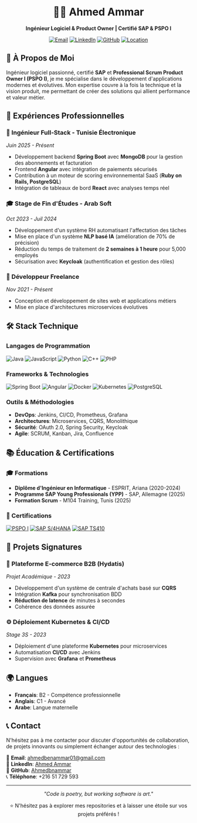 <!-- Header avec badges -->
<div align="center">

# 👨‍💻 Ahmed Ammar
**Ingénieur Logiciel & Product Owner | Certifié SAP & PSPO I**

[![Email](https://img.shields.io/badge/Email-ahmedbenammar01@gmail.com-blue?style=flat&logo=gmail)](mailto:ahmedbenammar01@gmail.com)
[![LinkedIn](https://img.shields.io/badge/LinkedIn-Ahmed_Ammar-blue?style=flat&logo=linkedin)](https://www.linkedin.com/in/ahmed--ammar/)
[![GitHub](https://img.shields.io/badge/GitHub-Ahmedbnammar-black?style=flat&logo=github)](https://github.com/Ahmedbnammar)
[![Location](https://img.shields.io/badge/Location-Nabeul,_Tunisie-green?style=flat&logo=map)]()

</div>

## 🚀 À Propos de Moi

Ingénieur logiciel passionné, certifié **SAP** et **Professional Scrum Product Owner I (PSPO I)**, je me spécialise dans le développement d'applications modernes et évolutives. Mon expertise couvre à la fois la technique et la vision produit, me permettant de créer des solutions qui allient performance et valeur métier.

## 💼 Expériences Professionnelles

### 🏢 Ingénieur Full-Stack - Tunisie Électronique
*Juin 2025 - Présent*
- Développement backend **Spring Boot** avec **MongoDB** pour la gestion des abonnements et facturation
- Frontend **Angular** avec intégration de paiements sécurisés
- Contribution à un moteur de scoring environnemental SaaS (**Ruby on Rails, PostgreSQL**)
- Intégration de tableaux de bord **React** avec analyses temps réel

### 🎓 Stage de Fin d'Études - Arab Soft
*Oct 2023 - Juil 2024*
- Développement d'un système RH automatisant l'affectation des tâches
- Mise en place d'un système **NLP basé IA** (amélioration de 70% de précision)
- Réduction du temps de traitement de **2 semaines à 1 heure** pour 5,000 employés
- Sécurisation avec **Keycloak** (authentification et gestion des rôles)

### 🔧 Développeur Freelance
*Nov 2021 - Présent*
- Conception et développement de sites web et applications métiers
- Mise en place d'architectures microservices évolutives

## 🛠️ Stack Technique

### **Langages de Programmation**
![Java](https://img.shields.io/badge/Java-ED8B00?style=for-the-badge&logo=java&logoColor=white)
![JavaScript](https://img.shields.io/badge/JavaScript-F7DF1E?style=for-the-badge&logo=javascript&logoColor=black)
![Python](https://img.shields.io/badge/Python-3776AB?style=for-the-badge&logo=python&logoColor=white)
![C++](https://img.shields.io/badge/C++-00599C?style=for-the-badge&logo=c%2B%2B&logoColor=white)
![PHP](https://img.shields.io/badge/PHP-777BB4?style=for-the-badge&logo=php&logoColor=white)

### **Frameworks & Technologies**
![Spring Boot](https://img.shields.io/badge/Spring_Boot-6DB33F?style=for-the-badge&logo=springboot&logoColor=white)
![Angular](https://img.shields.io/badge/Angular-DD0031?style=for-the-badge&logo=angular&logoColor=white)
![Docker](https://img.shields.io/badge/Docker-2496ED?style=for-the-badge&logo=docker&logoColor=white)
![Kubernetes](https://img.shields.io/badge/Kubernetes-326CE5?style=for-the-badge&logo=kubernetes&logoColor=white)
![PostgreSQL](https://img.shields.io/badge/PostgreSQL-336791?style=for-the-badge&logo=postgresql&logoColor=white)

### **Outils & Méthodologies**
- **DevOps**: Jenkins, CI/CD, Prometheus, Grafana
- **Architectures**: Microservices, CQRS, Monolithique
- **Sécurité**: OAuth 2.0, Spring Security, Keycloak
- **Agile**: SCRUM, Kanban, Jira, Confluence

## 📚 Éducation & Certifications

### 🎓 Formations
- **Diplôme d'Ingénieur en Informatique** - ESPRIT, Ariana (2020-2024)
- **Programme SAP Young Professionals (YPP)** - SAP, Allemagne (2025)
- **Formation Scrum** - M104 Training, Tunis (2025)

### 📜 Certifications
[![PSPO I](https://img.shields.io/badge/PSPO_I-Professional_Scrum_Product_Owner-orange?style=flat)](https://www.scrum.org/)
[![SAP S/4HANA](https://img.shields.io/badge/SAP_S%2F4HANA-Certified_Application_Associate-blue?style=flat)](https://www.credly.com/users/ahmed-ben-ammar.859ed4fc/badges)
[![SAP TS410](https://img.shields.io/badge/SAP_TS410-Processus_Métiers_Intégrés-green?style=flat)](https://www.credly.com/users/ahmed-ben-ammar.859ed4fc/badges)

## 🌟 Projets Signatures

### 🛒 Plateforme E-commerce B2B (Hydatis)
*Projet Académique - 2023*
- Développement d'un système de centrale d'achats basé sur **CQRS**
- Intégration **Kafka** pour synchronisation BDD
- **Réduction de latence** de minutes à secondes
- Cohérence des données assurée

### ⚙️ Déploiement Kubernetes & CI/CD
*Stage 3S - 2023*
- Déploiement d'une plateforme **Kubernetes** pour microservices
- Automatisation **CI/CD** avec Jenkins
- Supervision avec **Grafana** et **Prometheus**


## 🌍 Langues
- **Français**: B2 - Compétence professionnelle
- **Anglais**: C1 - Avancé  
- **Arabe**: Langue maternelle

## 📞 Contact

N'hésitez pas à me contacter pour discuter d'opportunités de collaboration, de projets innovants ou simplement échanger autour des technologies :

📧 **Email**: [ahmedbenammar01@gmail.com](mailto:ahmedbenammar01@gmail.com)  
💼 **LinkedIn**: [Ahmed Ammar](https://www.linkedin.com/in/ahmed--ammar/)  
🐙 **GitHub**: [Ahmedbnammar](https://github.com/Ahmedbnammar)  
📞 **Téléphone**: +216 51 729 593

---

<div align="center">
  
*"Code is poetry, but working software is art."*

⭐ N'hésitez pas à explorer mes repositories et à laisser une étoile sur vos projets préférés !

</div>
